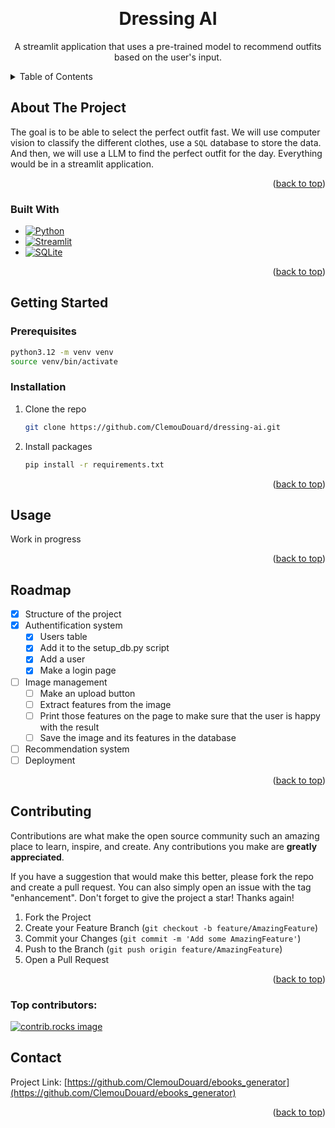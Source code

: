 <!-- Improved compatibility of back to top link: See: https://github.com/othneildrew/Best-README-Template/pull/73 -->
<a id="readme-top"></a>
<!--
*** Thanks for checking out the Best-README-Template. If you have a suggestion
*** that would make this better, please fork the repo and create a pull request
*** or simply open an issue with the tag "enhancement".
*** Don't forget to give the project a star!
*** Thanks again! Now go create something AMAZING! :D
-->



<!-- PROJECT SHIELDS -->
<!--
*** I'm using markdown "reference style" links for readability.
*** Reference links are enclosed in brackets [ ] instead of parentheses ( ).
*** See the bottom of this document for the declaration of the reference variables
*** for contributors-url, forks-url, etc. This is an optional, concise syntax you may use.
*** https://www.markdownguide.org/basic-syntax/#reference-style-links
-->



<!-- PROJECT LOGO -->
<br />
<div align="center">

<h1 align="center">Dressing AI</h1>

  <p align="center">
    A streamlit application that uses a pre-trained model to recommend outfits based on the user's input.
  </p>
</div>



<!-- TABLE OF CONTENTS -->
<details>
  <summary>Table of Contents</summary>
  <ol>
    <li>
      <a href="#about-the-project">About The Project</a>
      <ul>
        <li><a href="#built-with">Built With</a></li>
      </ul>
    </li>
    <li>
      <a href="#getting-started">Getting Started</a>
      <ul>
        <li><a href="#prerequisites">Prerequisites</a></li>
        <li><a href="#installation">Installation</a></li>
      </ul>
    </li>
    <li><a href="#usage">Usage</a></li>
    <li><a href="#roadmap">Roadmap</a></li>
    <li><a href="#contributing">Contributing</a></li>
    <li><a href="#license">License</a></li>
    <li><a href="#contact">Contact</a></li>
    <li><a href="#acknowledgments">Acknowledgments</a></li>
  </ol>
</details>



<!-- ABOUT THE PROJECT -->
## About The Project

The goal is to be able to select the perfect outfit fast. We will use computer vision to classify the different clothes, use a `SQL` database to store the data. And then, we will use a LLM to find the perfect outfit for the day.
Everything would be in a streamlit application.

<p align="right">(<a href="#readme-top">back to top</a>)</p>



### Built With

* [![Python][Python]][Python-url]
* [![Streamlit][Streamlit]][Streamlit-url]
* [![SQLite][SQLite]][SQLite-url]

<p align="right">(<a href="#readme-top">back to top</a>)</p>



<!-- GETTING STARTED -->
## Getting Started

### Prerequisites

  ```sh
  python3.12 -m venv venv
  source venv/bin/activate
  ```

### Installation

1. Clone the repo
   ```sh
   git clone https://github.com/ClemouDouard/dressing-ai.git
   ```
2. Install packages
   ```sh
   pip install -r requirements.txt
   ```

<p align="right">(<a href="#readme-top">back to top</a>)</p>



<!-- USAGE EXAMPLES -->
## Usage

Work in progress

<p align="right">(<a href="#readme-top">back to top</a>)</p>



<!-- ROADMAP -->
## Roadmap

- [x] Structure of the project
- [x] Authentification system
  - [x] Users table
  - [x] Add it to the setup_db.py script
  - [x] Add a user
  - [x] Make a login page
- [ ] Image management
  - [ ] Make an upload button
  - [ ] Extract features from the image
  - [ ] Print those features on the page to make sure that the user is happy with the result
  - [ ] Save the image and its features in the database
- [ ] Recommendation system
- [ ] Deployment

<p align="right">(<a href="#readme-top">back to top</a>)</p>



<!-- CONTRIBUTING -->
## Contributing

Contributions are what make the open source community such an amazing place to learn, inspire, and create. Any contributions you make are **greatly appreciated**.

If you have a suggestion that would make this better, please fork the repo and create a pull request. You can also simply open an issue with the tag "enhancement".
Don't forget to give the project a star! Thanks again!

1. Fork the Project
2. Create your Feature Branch (`git checkout -b feature/AmazingFeature`)
3. Commit your Changes (`git commit -m 'Add some AmazingFeature'`)
4. Push to the Branch (`git push origin feature/AmazingFeature`)
5. Open a Pull Request

<p align="right">(<a href="#readme-top">back to top</a>)</p>

### Top contributors:

<a href="https://github.com/ClemouDouard/ebooks_generator/graphs/contributors">
  <img src="https://contrib.rocks/image?repo=ClemouDouard/ebooks_generator" alt="contrib.rocks image" />
</a>



<!-- CONTACT -->
## Contact

Project Link: [https://github.com/ClemouDouard/ebooks_generator](https://github.com/ClemouDouard/ebooks_generator)

<p align="right">(<a href="#readme-top">back to top</a>)</p>




<!-- MARKDOWN LINKS & IMAGES -->
<!-- https://www.markdownguide.org/basic-syntax/#reference-style-links -->
[contributors-shield]: https://img.shields.io/github/contributors/ClemouDouard/ebooks_generator.svg?style=for-the-badge
[contributors-url]: https://github.com/ClemouDouard/ebooks_generator/graphs/contributors
[forks-shield]: https://img.shields.io/github/forks/ClemouDouard/ebooks_generator.svg?style=for-the-badge
[forks-url]: https://github.com/ClemouDouard/ebooks_generator/network/members
[stars-shield]: https://img.shields.io/github/stars/ClemouDouard/ebooks_generator.svg?style=for-the-badge
[stars-url]: https://github.com/ClemouDouard/ebooks_generator/stargazers
[issues-shield]: https://img.shields.io/github/issues/ClemouDouard/ebooks_generator.svg?style=for-the-badge
[issues-url]: https://github.com/ClemouDouard/ebooks_generator/issues
[license-shield]: https://img.shields.io/github/license/ClemouDouard/ebooks_generator.svg?style=for-the-badge
[license-url]: https://github.com/ClemouDouard/ebooks_generator/blob/master/LICENSE.txt
[linkedin-shield]: https://img.shields.io/badge/-LinkedIn-black.svg?style=for-the-badge&logo=linkedin&colorB=555
[linkedin-url]: https://linkedin.com/in/clementleveque
[product-screenshot]: images/screenshot.png
[Next.js]: https://img.shields.io/badge/next.js-000000?style=for-the-badge&logo=nextdotjs&logoColor=white
[Next-url]: https://nextjs.org/
[React.js]: https://img.shields.io/badge/React-20232A?style=for-the-badge&logo=react&logoColor=61DAFB
[React-url]: https://reactjs.org/
[Vue.js]: https://img.shields.io/badge/Vue.js-35495E?style=for-the-badge&logo=vuedotjs&logoColor=4FC08D
[Vue-url]: https://vuejs.org/
[Angular.io]: https://img.shields.io/badge/Angular-DD0031?style=for-the-badge&logo=angular&logoColor=white
[Angular-url]: https://angular.io/
[Svelte.dev]: https://img.shields.io/badge/Svelte-4A4A55?style=for-the-badge&logo=svelte&logoColor=FF3E00
[Svelte-url]: https://svelte.dev/
[Laravel.com]: https://img.shields.io/badge/Laravel-FF2D20?style=for-the-badge&logo=laravel&logoColor=white
[Laravel-url]: https://laravel.com
[Bootstrap.com]: https://img.shields.io/badge/Bootstrap-563D7C?style=for-the-badge&logo=bootstrap&logoColor=white
[Bootstrap-url]: https://getbootstrap.com
[JQuery.com]: https://img.shields.io/badge/jQuery-0769AD?style=for-the-badge&logo=jquery&logoColor=white
[JQuery-url]: https://jquery.com 
[Streamlit-url]: https://streamlit.io/
[Streamlit]: https://img.shields.io/badge/Streamlit-FF4B4B?style=for-the-badge&logo=Streamlit&logoColor=white
[CrewAI-url]: https://www.crewai.com/
[CrewAI]: https://img.shields.io/badge/CrewAI-000000?style=for-the-badge&logo=CrewAI&logoColor=white
[Mistral-url]: https://mistral.ai/
[Mistral]: https://img.shields.io/badge/Mistral-000000?style=for-the-badge&logo=Mistral&logoColor=white
[Python-url]: https://www.python.org/
[Python]: https://img.shields.io/badge/Python-3776AB?style=for-the-badge&logo=python&logoColor=white
[Matplotlib-url]: https://matplotlib.org/
[Matplotlib]: https://img.shields.io/badge/Matplotlib-11557C?style=for-the-badge&logo=Matplotlib&logoColor=white
[Pandas-url]: https://pandas.pydata.org/
[Pandas]: https://img.shields.io/badge/Pandas-150458?style=for-the-badge&logo=Pandas&logoColor=white
[Plotly-url]: https://plotly.com/
[Plotly]: https://img.shields.io/badge/Plotly-3F4F75?style=for-the-badge&logo=Plotly&logoColor=white
[Seaborn-url]: https://seaborn.pydata.org/
[Seaborn]: https://img.shields.io/badge/Seaborn-3776AB?style=for-the-badge&logo=Seaborn&logoColor=white
[SQLite-url]: https://www.sqlite.org/
[SQLite]: https://img.shields.io/badge/SQLite-003B57?style=for-the-badge&logo=SQLite&logoColor=white